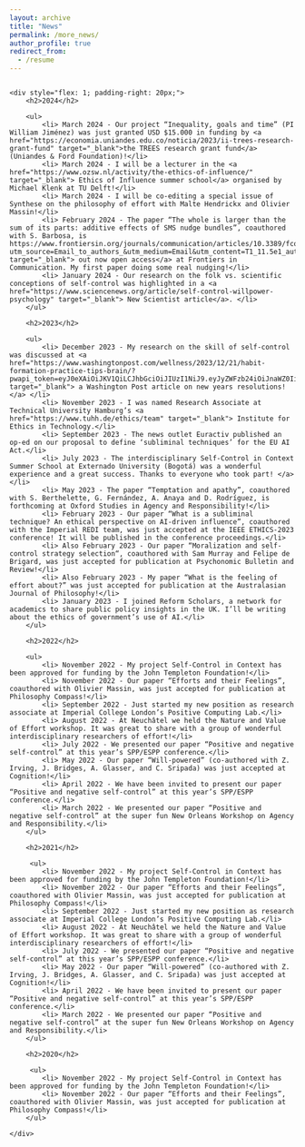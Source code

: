 ```yaml
---
layout: archive
title: "News"
permalink: /more_news/
author_profile: true
redirect_from:
  - /resume
---
```

<div style="display: flex; flex-wrap: wrap;">

    <div style="flex: 1; padding-right: 20px;">
        <h2>2024</h2>
        
        <ul>
            <li> March 2024 - Our project “Inequality, goals and time” (PI William Jiménez) was just granted USD $15.000 in funding by <a href="https://economia.uniandes.edu.co/noticia/2023/ii-trees-research-grant-fund" target="_blank">the TREES research grant fund</a> (Uniandes & Ford Foundation)!</li>
            <li> March 2024 - I will be a lecturer in the <a href="https://www.ozsw.nl/activity/the-ethics-of-influence/" target="_blank"> Ethics of Influence summer school</a> organised by Michael Klenk at TU Delft!</li>
            <li> March 2024 - I will be co-editing a special issue of Synthese on the philosophy of effort with Malte Hendrickx and Olivier Massin!</li>
            <li> February 2024 - The paper “The whole is larger than the sum of its parts: additive effects of SMS nudge bundles”, coauthored with S. Barbosa, is https://www.frontiersin.org/journals/communication/articles/10.3389/fcomm.2024.1298607/full?utm_source=Email_to_authors_&utm_medium=Email&utm_content=T1_11.5e1_author&utm_campaign=Email_publication&field&journalName=Frontiers_in_Communication&id=1298607" target="_blank"> out now open access</a> at Frontiers in Communication. My first paper doing some real nudging!</li>
            <li> January 2024 - Our research on the folk vs. scientific conceptions of self-control was highlighted in a <a href="https://www.sciencenews.org/article/self-control-willpower-psychology" target="_blank"> New Scientist article</a>. </li>
        </ul>
        
        <h2>2023</h2>
        
        <ul>
            <li> December 2023 - My research on the skill of self-control was discussed at <a href="https://www.washingtonpost.com/wellness/2023/12/21/habit-formation-practice-tips-brain/?pwapi_token=eyJ0eXAiOiJKV1QiLCJhbGciOiJIUzI1NiJ9.eyJyZWFzb24iOiJnaWZ0IiwibmJmIjoxNzAzMzA3NjAwLCJpc3MiOiJzdWJzY3JpcHRpb25zIiwiZXhwIjoxNzA0Njg5OTk5LCJpYXQiOjE3MDMzMDc2MDAsImp0aSI6IjI4NDRlMzE5LTNkZmUtNGE1NC1iYWVkLTdlMDhjYWE3YTMxNCIsInVybCI6Imh0dHBzOi8vd3d3Lndhc2hpbmd0b25wb3N0LmNvbS93ZWxsbmVzcy8yMDIzLzEyLzIxL2hhYml0LWZvcm1hdGlvbi1wcmFjdGljZS10aXBzLWJyYWluLyJ9.xZu6VpoahmF5byZQghX3W__WawSHvtwiMXEXoOP0F5g" target="_blank"> a Washington Post article on new years resolutions! </a> </li>
            <li> November 2023 - I was named Research Associate at Technical University Hamburg’s <a href="https://www.tuhh.de/ethics/team" target="_blank"> Institute for Ethics in Technology.</li>
            <li> September 2023 - The news outlet Euractiv published an op-ed on our proposal to define ‘subliminal techniques’ for the EU AI Act.</li>
            <li> July 2023 - The interdisciplinary Self-Control in Context Summer School at Externado University (Bogotá) was a wonderful experience and a great success. Thanks to everyone who took part! </a> </li>
            <li> May 2023 - The paper “Temptation and apathy”, coauthored with S. Berthelette, G. Fernández, A. Anaya and D. Rodríguez, is forthcoming at Oxford Studies in Agency and Responsibility!</li>
            <li> February 2023 - Our paper “What is a subliminal technique? An ethical perspective on AI-driven influence”, coauthored with the Imperial REDI team, was just accepted at the IEEE ETHICS-2023 conference! It will be published in the conference proceedings.</li>
            <li> Also February 2023 - Our paper “Moralization and self-control strategy selection“, coauthored with Sam Murray and Felipe de Brigard, was just accepted for publication at Psychonomic Bulletin and Review!</li>
            <li> Also February 2023 - My paper “What is the feeling of effort about?” was just accepted for publication at the Australasian Journal of Philosophy!</li>
            <li> January 2023 - I joined Reform Scholars, a network for academics to share public policy insights in the UK. I’ll be writing about the ethics of government’s use of AI.</li>
        </ul>
        
        <h2>2022</h2>
        
        <ul>
            <li> November 2022 - My project Self-Control in Context has been approved for funding by the John Templeton Foundation!</li>
            <li> November 2022 - Our paper “Efforts and their Feelings”, coauthored with Olivier Massin, was just accepted for publication at Philosophy Compass!</li>
            <li> September 2022 - Just started my new position as research associate at Imperial College London’s Positive Computing Lab.</li>
            <li> August 2022 - At Neuchâtel we held the Nature and Value of Effort workshop. It was great to share with a group of wonderful interdisciplinary researchers of effort!</li>
            <li> July 2022 - We presented our paper “Positive and negative self-control” at this year’s SPP/ESPP conference.</li>
            <li> May 2022 - Our paper “Will-powered” (co-authored with Z. Irving, J. Bridges, A. Glasser, and C. Sripada) was just accepted at Cognition!</li>
            <li> April 2022 - We have been invited to present our paper “Positive and negative self-control” at this year’s SPP/ESPP conference.</li>
            <li> March 2022 - We presented our paper “Positive and negative self-control” at the super fun New Orleans Workshop on Agency and Responsibility.</li>
        </ul>
        
        <h2>2021</h2>
        
         <ul>
            <li> November 2022 - My project Self-Control in Context has been approved for funding by the John Templeton Foundation!</li>
            <li> November 2022 - Our paper “Efforts and their Feelings”, coauthored with Olivier Massin, was just accepted for publication at Philosophy Compass!</li>
            <li> September 2022 - Just started my new position as research associate at Imperial College London’s Positive Computing Lab.</li>
            <li> August 2022 - At Neuchâtel we held the Nature and Value of Effort workshop. It was great to share with a group of wonderful interdisciplinary researchers of effort!</li>
            <li> July 2022 - We presented our paper “Positive and negative self-control” at this year’s SPP/ESPP conference.</li>
            <li> May 2022 - Our paper “Will-powered” (co-authored with Z. Irving, J. Bridges, A. Glasser, and C. Sripada) was just accepted at Cognition!</li>
            <li> April 2022 - We have been invited to present our paper “Positive and negative self-control” at this year’s SPP/ESPP conference.</li>
            <li> March 2022 - We presented our paper “Positive and negative self-control” at the super fun New Orleans Workshop on Agency and Responsibility.</li>
        </ul>

        <h2>2020</h2>
        
         <ul>
            <li> November 2022 - My project Self-Control in Context has been approved for funding by the John Templeton Foundation!</li>
            <li> November 2022 - Our paper “Efforts and their Feelings”, coauthored with Olivier Massin, was just accepted for publication at Philosophy Compass!</li>
        </ul>

    </div>
</div>